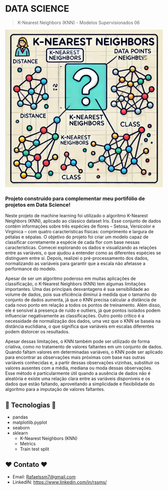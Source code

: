 # DATA SCIENCE
> K-Nearest Neighbors (KNN)  - Modelos Supervisionados 06

![preview](/Knn.png)

### Projeto construido para complementar meu portifólio de projetos em Data Science!  

Neste projeto de machine learning foi utilizado o algoritmo K-Nearest Neighbors (KNN), aplicado ao clássico dataset Iris. Esse conjunto de dados contém informações sobre três espécies de flores – Setosa, Versicolor e Virginica – com quatro características físicas: comprimento e largura de pétalas e sépalas. O objetivo do projeto foi criar um modelo capaz de classificar corretamente a espécie de cada flor com base nessas características. Comecei explorando os dados e visualizando as relações entre as variáveis, o que ajudou a entender como as diferentes espécies se distinguem entre si. Depois, realizei o pré-processamento dos dados, normalizando as variáveis para garantir que a escala não afetasse a performance do modelo.

Apesar de ser um algoritmo poderoso em muitas aplicações de classificação, o K-Nearest Neighbors (KNN) tem algumas limitações importantes. Uma das principais desvantagens é sua sensibilidade ao volume de dados, pois sua eficiência diminui à medida que o tamanho do conjunto de dados aumenta, já que o KNN precisa calcular a distância de cada novo ponto em relação a todos os pontos de treinamento. Além disso, ele é sensível à presença de ruído e outliers, já que pontos isolados podem influenciar negativamente as classificações. Outro ponto crítico é a necessidade de normalização dos dados, uma vez que o KNN se baseia na distância euclidiana, o que significa que variáveis em escalas diferentes podem distorcer os resultados.

Apesar dessas limitações, o KNN também pode ser utilizado de forma criativa, como no tratamento de valores faltantes em um conjunto de dados. Quando faltam valores em determinadas variáveis, o KNN pode ser aplicado para encontrar as observações mais próximas com base nas outras variáveis conhecidas e, a partir dessas observações vizinhas, substituir os valores ausentes com a média, mediana ou moda dessas observações. Esse método é particularmente útil quando a ausência de dados não é aleatória e existe uma relação clara entre as variáveis disponíveis e os dados que estão faltando, aproveitando a simplicidade e flexibilidade do algoritmo para a imputação de valores faltantes.



## 🔧 Tecnologias 🔧

- pandas 
- matplotlib.pyplot 
- seaborn 
- sklearn
    - K-Nearest Neighbors (KNN)
    - Metrics 
    - Train test split

## ❤️ Contato ❤️
 
- Email: Rafaelssm7@gmail.com
- LinkedIN: https://www.linkedin.com/in/rssms/